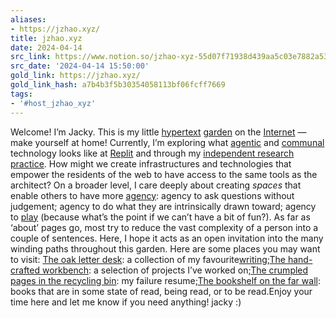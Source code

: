```yaml
---
aliases:
- https://jzhao.xyz/
title: jzhao.xyz
date: 2024-04-14
src_link: https://www.notion.so/jzhao-xyz-55d07f71938d439aa5c03e7882a53904
src_date: '2024-04-14 15:50:00'
gold_link: https://jzhao.xyz/
gold_link_hash: a7b4b3f5b30354058113bf06fcff7669
tags:
- '#host_jzhao_xyz'
---
```


Welcome!
I’m Jacky. This is my little [hypertext](./thoughts/hypertext) [garden](./posts/networked-thought) on the [Internet](./thoughts/Internet) — make yourself at home!
Currently, I’m exploring what [agentic](./thoughts/agency) and [communal](./posts/agentic-computing) technology looks like at [Replit](https://replit.com/) and through my [independent research practice](./tags/rhizome). How might we create infrastructures and technologies that empower the residents of the web to have access to the same tools as the architect?
On a broader level, I care deeply about creating *spaces* that enable others to have more [agency](./thoughts/agency): agency to ask questions without judgement; agency to do what they are intrinsically drawn toward; agency to [play](./thoughts/play) (because what’s the point if we can’t have a bit of fun?).
As far as ‘about’ pages go, most try to reduce the vast complexity of a person into a couple of sentences. Here, I hope it acts as an open invitation into the many winding paths throughout this garden.
Here are some places you may want to visit:
[The oak letter desk](./posts/): a collection of my favourite[writing](./thoughts/writing);[The hand-crafted workbench](./thoughts/Projects): a selection of projects I’ve worked on;[The crumpled pages in the recycling bin](./posts/a-failure-resume): my failure resume;[The bookshelf on the far wall](./books): books that are in some state of read, being read, or to be read.Enjoy your time here and let me know if you need anything! jacky :)